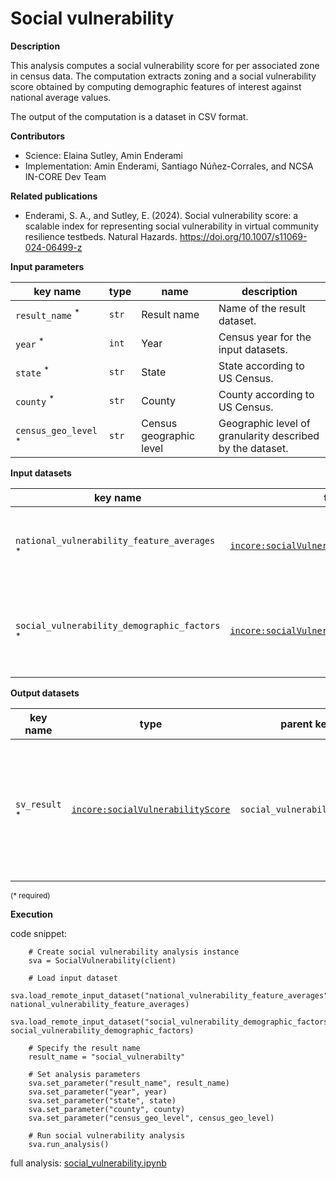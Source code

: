 # Social vulnerability

**Description**

This analysis computes a social vulnerability score for per associated zone in census data.  The computation
extracts zoning and a social vulnerability score obtained by computing demographic features of interest against 
national average values.

The output of the computation is a dataset in CSV format.

**Contributors**

- Science: Elaina Sutley, Amin Enderami
- Implementation: Amin Enderami, Santiago Núñez-Corrales, and NCSA IN-CORE Dev Team

**Related publications**
- Enderami, S. A., and Sutley, E. (2024). Social vulnerability score: a scalable index for representing social 
vulnerability in virtual community resilience testbeds. Natural Hazards. https://doi.org/10.1007/s11069-024-06499-z

**Input parameters**

key name | type | name | description
--- | --- | --- | ---
`result_name` <sup>*</sup> | `str` | Result name | Name of the result dataset.
`year` <sup>*</sup> | `int` | Year | Census year for the input datasets.
`state` <sup>*</sup> | `str` | State | State according to US Census.
`county` <sup>*</sup> | `str` | County | County according to US Census.
`census_geo_level` <sup>*</sup> | `str` | Census geographic level | Geographic level of granularity described by the dataset.

**Input datasets**

key name | type | name | description
--- | --- | --- | ---
`national_vulnerability_feature_averages` <sup>*</sup> | [`incore:socialVulnerabilityFeatureAverages`](https://tools.in-core.org/semantics/api/types/incore:socialVulnerabilityFeatureAverages) | National vulnerability feature averages | National averages for features determining social vulnerability.
`social_vulnerability_demographic_factors` <sup>*</sup> | [`incore:socialVulnerabilityDemFactors`](https://tools.in-core.org/semantics/api/types/incore:socialVulnerabilityDemFactors) | Demographic factors | social vulnerability demographic factors for a given geographic type.

**Output datasets**

key name | type | parent key | name | description
--- | --- | --- | --- | ---
`sv_result` <sup>*</sup> | [`incore:socialVulnerabilityScore`](https://tools.in-core.org/semantics/api/types/incore:socialVulnerabilityScore) | `social_vulnerability_score` | Results | A dataset containing results (format: CSV)<br>with social vulnerability score at the required geographic level.

<small>(* required)</small>

**Execution**

code snippet:

```
    # Create social vulnerability analysis instance
    sva = SocialVulnerability(client)

    # Load input dataset
    sva.load_remote_input_dataset("national_vulnerability_feature_averages", national_vulnerability_feature_averages)
    sva.load_remote_input_dataset("social_vulnerability_demographic_factors", social_vulnerability_demographic_factors)

    # Specify the result name
    result_name = "social_vulnerabilty"

    # Set analysis parameters
    sva.set_parameter("result_name", result_name)
    sva.set_parameter("year", year)
    sva.set_parameter("state", state)
    sva.set_parameter("county", county)
    sva.set_parameter("census_geo_level", census_geo_level)
    
    # Run social vulnerability analysis
    sva.run_analysis()
```

full analysis: [social_vulnerability.ipynb](https://github.com/IN-CORE/incore-docs/blob/main/notebooks/social_vulnerability.ipynb)
